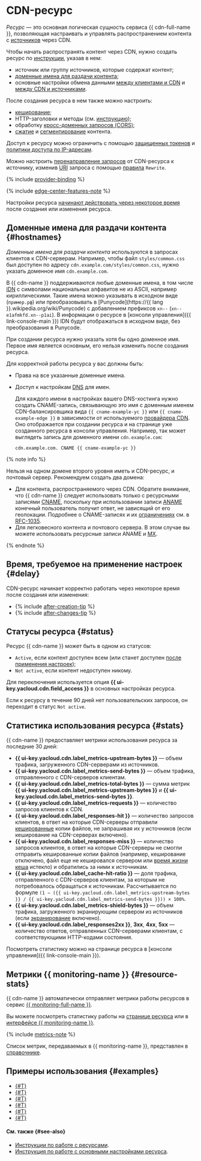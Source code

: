 # CDN-ресурс

_Ресурс_ — это основная логическая сущность сервиса {{ cdn-full-name }}, позволяющая настраивать и управлять распространением контента с [источников](origins.md) через CDN.

Чтобы начать распространять контент через CDN, нужно создать ресурс по [инструкции](../operations/resources/create-resource.md), указав в нем:

* источник или группу источников, которые содержат контент;
* [доменные имена для раздачи контента](#hostnames);
* основные настройки обмена данными [между клиентами и CDN](clients-to-servers.md) и [между CDN и источниками](servers-to-origins.md).

После создания ресурса в нем также можно настроить:

* [кеширование](caching.md);
* HTTP-заголовки и методы (см. [инструкцию](../operations/resources/configure-http.md));
* обработку [кросс-доменных запросов (CORS)](cors.md);
* [сжатие](compression.md) и [сегментирование](slicing.md) контента.

Доступ к ресурсу можно ограничить с помощью [защищенных токенов](./secure-tokens.md) и [политики доступа по IP-адресам](./ip-address-acl.md).

Можно настроить [перенаправление запросов](./http-rewrite.md) от CDN-ресурса к источнику, изменив [URI](https://ru.wikipedia.org/wiki/URI) запроса с помощью [правила](./http-rewrite.md#rewrite-rule) `Rewrite`.

{% include [provider-binding](../../_includes/cdn/provider-binding.md) %}

{% include [edge-center-features-note](../../_includes/cdn/edge-center-features-note.md) %}

Настройки ресурса [начинают действовать через некоторое время](#delay) после создания или изменения ресурса.


## Доменные имена для раздачи контента {#hostnames}

_Доменные имена для раздачи контента_ используются в запросах клиентов к CDN-серверам. Например, чтобы файл `styles/common.css` был доступен по адресу `cdn.example.com/styles/common.css`, нужно указать доменное имя `cdn.example.com`.  

В {{ cdn-name }} поддерживаются любые доменные имена, в том числе [IDN](https://ru.wikipedia.org/wiki/IDN) с символами национальных алфавитов не из ASCII, например кириллическими. Такие имена можно указывать в исходном виде (`пример.рф`) или преобразовывать в [Punycode](https://{{ lang }}.wikipedia.org/wiki/Punycode) с добавлением префиксов `xn--` (`xn--e1afmkfd.xn--p1ai`). В информации о ресурсе в [консоли управления]({{ link-console-main }}) IDN будут отображаться в исходном виде, без преобразования в Punycode.

При создании ресурса нужно указать хотя бы одно доменное имя. Первое имя является основным, его нельзя изменить после создания ресурса.

Для корректной работы ресурса у вас должны быть:

* Права на все указанные доменные имена.
* Доступ к настройкам [DNS](../../glossary/dns.md) для имен. 

  Для каждого имени в настройках вашего DNS-хостинга нужно создать CNAME-запись, связывающую это имя с доменным именем CDN-балансировщика вида `{{ cname-example-yc }}` или `{{ cname-example-edge }}` в зависимости от используемого [провайдера CDN](providers.md). Оно отображается при создании ресурса и на странице уже созданного ресурса в консоли управления. Например, так может выглядеть запись для доменного имени `cdn.example.com`:

  ``` 
  cdn.example.com. CNAME {{ cname-example-yc }}
  ```

{% note info %}

Нельзя на одном домене второго уровня иметь и CDN-ресурс, и почтовый сервер. Рекомендуем создать два домена:

* Для контента, распространяемого через CDN. Обратите внимание, что {{ cdn-name }} следует использовать только с ресурсными записями [CNAME](../../dns/concepts/resource-record.md#cname), поскольку при использовании записи [ANAME](../../dns/concepts/resource-record.md#aname) конечный пользователь получит ответ, не зависящий от его геолокации. Подробнее о CNAME-записях и их [ограничениях](https://www.rfc-editor.org/rfc/rfc1912#section-2.4) см. в [RFC-1035](https://www.ietf.org/rfc/rfc1035.html#section-3.3.1).
* Для легковесного контента и почтового сервера. В этом случае вы можете использовать ресурсные записи ANAME и [MX](../../dns/concepts/resource-record.md#mx).

{% endnote %}


## Время, требуемое на применение настроек {#delay}

CDN-ресурс начинает корректно работать через некоторое время после создания или изменения: 

* {% include [after-creation-tip](../../_includes/cdn/after-creation-tip.md) %}
* {% include [after-changes-tip](../../_includes/cdn/after-changes-tip.md) %}


## Статусы ресурса {#status}

Ресурс {{ cdn-name }} может быть в одном из статусов:

* `Active`, если контент доступен всем (или станет доступен [после применения настроек](#delay));
* `Not active`, если контент недоступен никому.

Для переключения используется опция **{{ ui-key.yacloud.cdn.field_access }}** в основных настройках ресурса.

Если к ресурсу в течение 90 дней нет пользовательских запросов, он переходит в статус `Not active`.

## Статистика использования ресурса {#stats}

{{ cdn-name }} предоставляет метрики использования ресурса за последние 30 дней:

* **{{ ui-key.yacloud.cdn.label_metrics-upstream-bytes }}** — объем трафика, загруженного CDN-серверами из источников.
* **{{ ui-key.yacloud.cdn.label_metrics-send-bytes }}** — объем трафика, отправленного с CDN-серверов клиентам.
* **{{ ui-key.yacloud.cdn.label_metrics-total-bytes }}** — сумма метрик **{{ ui-key.yacloud.cdn.label_metrics-upstream-bytes }}** и **{{ ui-key.yacloud.cdn.label_metrics-send-bytes }}**.
* **{{ ui-key.yacloud.cdn.label_metrics-requests }}** — количество запросов клиентов к CDN.
* **{{ ui-key.yacloud.cdn.label_responses-hit }}** — количество запросов клиентов, в ответ на которые CDN-серверы отправили [кешированные](caching.md) копии файлов, не запрашивая их у источников (если кеширование на CDN-серверах включено).
* **{{ ui-key.yacloud.cdn.label_responses-miss }}** — количество запросов клиентов, в ответ на которые CDN-серверы не смогли отправить кешированные копии файлов (например, кеширование отключено, файл еще не кешировался сервером или [время жизни кеша](caching.md#server-side-cache-age) истекло) и обратились за ними к источникам.
* **{{ ui-key.yacloud.cdn.label_cache-hit-ratio }}** — доля трафика, отправленного с CDN-серверов клиентам, за которым не потребовалось обращаться к источникам. Рассчитывается по формуле `(1 − ({{ ui-key.yacloud.cdn.label_metrics-upstream-bytes }} / {{ ui-key.yacloud.cdn.label_metrics-send-bytes }})) × 100%`.
* **{{ ui-key.yacloud.cdn.label_metrics-shield-bytes }}** — объем трафика, загруженного экранирующим сервером из источников (если [экранирование](origins-shielding.md) включено).
* **{{ ui-key.yacloud.cdn.label_responses2xx }}**, **3xx**, **4xx**, **5xx** — количество ответов, отправленных CDN-серверами клиентам, с соответствующими HTTP-кодами состояния.

Посмотреть статистику можно на странице ресурса в [консоли управления]({{ link-console-main }}).

## Метрики {{ monitoring-name }} {#resource-stats}

{{ cdn-name }} автоматически отправляет метрики работы ресурсов в сервис [{{ monitoring-full-name }}](../../monitoring/).

Вы можете посмотреть статистику работы на [странице ресурса](../operations/resources/get-stats.md#cdn-ui) или в [интерфейсе {{ monitoring-name }}](../operations/resources/get-stats.md#monitoring).

{% include [metrics-note](../../_includes/cdn/metrics-note.md) %}

Список метрик, передаваемых в {{ monitoring-name }}, представлен в [справочнике](../metrics.md).


## Примеры использования {#examples}

* [{#T}](../tutorials/migrate-to-yc-cdn.md)
* [{#T}](../tutorials/prefetch.md)
* [{#T}](../tutorials/thumbor.md)
* [{#T}](../tutorials/blue-green-canary-deployment.md)
* [{#T}](../tutorials/cdn-storage-integration.md)
* [{#T}](../tutorials/protected-access-to-content/index.md)


#### См. также {#see-also}

* [Инструкции по работе с ресурсами](../operations/index.md#resources).
* [Инструкция по работе с основными настройками ресурса](../operations/resources/configure-basics.md).